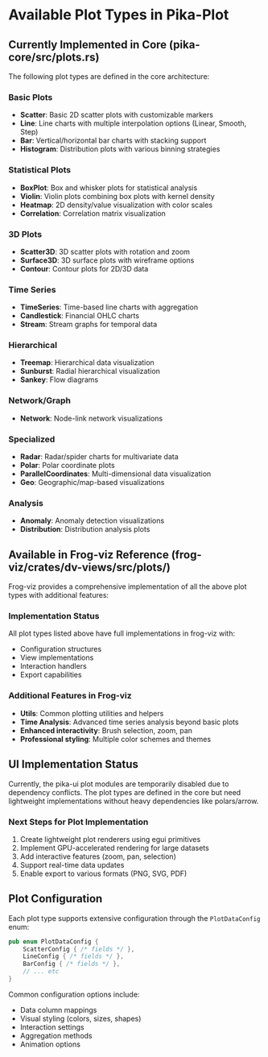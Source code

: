 # Available Plot Types in Pika-Plot

## Currently Implemented in Core (pika-core/src/plots.rs)

The following plot types are defined in the core architecture:

### Basic Plots
- **Scatter**: Basic 2D scatter plots with customizable markers
- **Line**: Line charts with multiple interpolation options (Linear, Smooth, Step)
- **Bar**: Vertical/horizontal bar charts with stacking support
- **Histogram**: Distribution plots with various binning strategies

### Statistical Plots
- **BoxPlot**: Box and whisker plots for statistical analysis
- **Violin**: Violin plots combining box plots with kernel density
- **Heatmap**: 2D density/value visualization with color scales
- **Correlation**: Correlation matrix visualization

### 3D Plots
- **Scatter3D**: 3D scatter plots with rotation and zoom
- **Surface3D**: 3D surface plots with wireframe options
- **Contour**: Contour plots for 2D/3D data

### Time Series
- **TimeSeries**: Time-based line charts with aggregation
- **Candlestick**: Financial OHLC charts
- **Stream**: Stream graphs for temporal data

### Hierarchical
- **Treemap**: Hierarchical data visualization
- **Sunburst**: Radial hierarchical visualization
- **Sankey**: Flow diagrams

### Network/Graph
- **Network**: Node-link network visualizations

### Specialized
- **Radar**: Radar/spider charts for multivariate data
- **Polar**: Polar coordinate plots
- **ParallelCoordinates**: Multi-dimensional data visualization
- **Geo**: Geographic/map-based visualizations

### Analysis
- **Anomaly**: Anomaly detection visualizations
- **Distribution**: Distribution analysis plots

## Available in Frog-viz Reference (frog-viz/crates/dv-views/src/plots/)

Frog-viz provides a comprehensive implementation of all the above plot types with additional features:

### Implementation Status
All plot types listed above have full implementations in frog-viz with:
- Configuration structures
- View implementations
- Interaction handlers
- Export capabilities

### Additional Features in Frog-viz
- **Utils**: Common plotting utilities and helpers
- **Time Analysis**: Advanced time series analysis beyond basic plots
- **Enhanced interactivity**: Brush selection, zoom, pan
- **Professional styling**: Multiple color schemes and themes

## UI Implementation Status

Currently, the pika-ui plot modules are temporarily disabled due to dependency conflicts. The plot types are defined in the core but need lightweight implementations without heavy dependencies like polars/arrow.

### Next Steps for Plot Implementation
1. Create lightweight plot renderers using egui primitives
2. Implement GPU-accelerated rendering for large datasets
3. Add interactive features (zoom, pan, selection)
4. Support real-time data updates
5. Enable export to various formats (PNG, SVG, PDF)

## Plot Configuration

Each plot type supports extensive configuration through the `PlotDataConfig` enum:

```rust
pub enum PlotDataConfig {
    ScatterConfig { /* fields */ },
    LineConfig { /* fields */ },
    BarConfig { /* fields */ },
    // ... etc
}
```

Common configuration options include:
- Data column mappings
- Visual styling (colors, sizes, shapes)
- Interaction settings
- Aggregation methods
- Animation options 